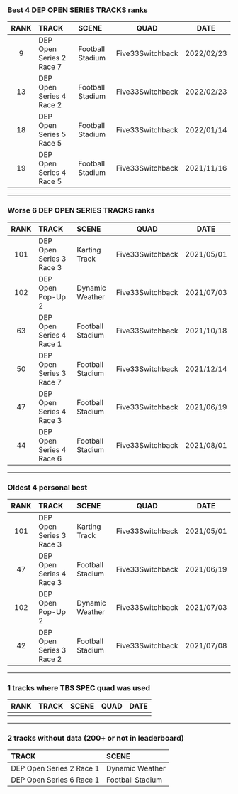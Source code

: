 ### Best 4 DEP OPEN SERIES TRACKS ranks
|RANK|TRACK|SCENE|QUAD|DATE|
|:---:|:---|:---|:---:|:---:|
|9|DEP Open Series 2 Race 7|Football Stadium|Five33Switchback|2022/02/23|
|13|DEP Open Series 4 Race 2|Football Stadium|Five33Switchback|2022/02/23|
|18|DEP Open Series 5 Race 5|Football Stadium|Five33Switchback|2022/01/14|
|19|DEP Open Series 4 Race 5|Football Stadium|Five33Switchback|2021/11/16|
---
### Worse 6 DEP OPEN SERIES TRACKS ranks
|RANK|TRACK|SCENE|QUAD|DATE|
|:---:|:---|:---|:---:|:---:|
|101|DEP Open Series 3 Race 3|Karting Track|Five33Switchback|2021/05/01|
|102|DEP Open Pop-Up 2|Dynamic Weather|Five33Switchback|2021/07/03|
|63|DEP Open Series 4 Race 1|Football Stadium|Five33Switchback|2021/10/18|
|50|DEP Open Series 3 Race 7|Football Stadium|Five33Switchback|2021/12/14|
|47|DEP Open Series 4 Race 3|Football Stadium|Five33Switchback|2021/06/19|
|44|DEP Open Series 4 Race 6|Football Stadium|Five33Switchback|2021/08/01|
---
### Oldest 4 personal best
|RANK|TRACK|SCENE|QUAD|DATE|
|:---:|:---|:---|:---:|:---:|
|101|DEP Open Series 3 Race 3|Karting Track|Five33Switchback|2021/05/01|
|47|DEP Open Series 4 Race 3|Football Stadium|Five33Switchback|2021/06/19|
|102|DEP Open Pop-Up 2|Dynamic Weather|Five33Switchback|2021/07/03|
|42|DEP Open Series 3 Race 2|Football Stadium|Five33Switchback|2021/07/08|
---
### 1 tracks where TBS SPEC quad was used
|RANK|TRACK|SCENE|QUAD|DATE|
|:---:|:---|:---|:---:|:---:|
||||||
---
### 2 tracks without data (200+ or not in leaderboard)
|TRACK|SCENE|
|:---|:---|
|DEP Open Series 2 Race 1|Dynamic Weather|
|DEP Open Series 6 Race 1|Football Stadium|
